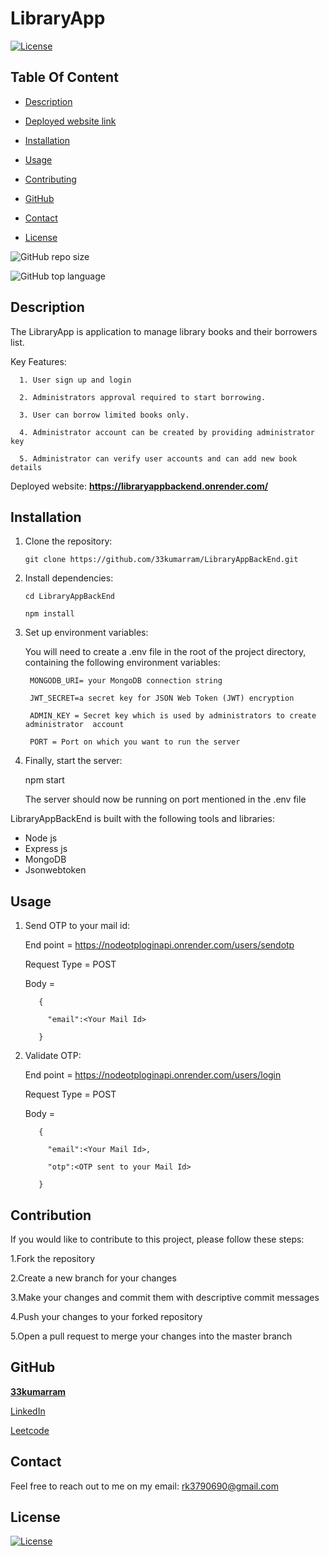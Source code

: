 # LibraryApp

  [![License](https://img.shields.io/static/v1?label=License&message=MIT&color=blue&?style=plastic&logo=appveyor)](https://opensource.org/license/MIT)



## Table Of Content

- [Description](#description)
- [Deployed website link](#deployedWebsite)
- [Installation](#installation)
- [Usage](#usage)
- [Contributing](#contribution)

- [GitHub](#github)
- [Contact](#contact)
- [License](#license)




![GitHub repo size](https://img.shields.io/github/repo-size/33kumarram/NodeOtpLoginApi?style=plastic)

  ![GitHub top language](https://img.shields.io/github/languages/top/33kumarram/NodeOtpLoginApi?style=plastic)



## Description

  The LibraryApp is application to manage library books and their borrowers list.
  
  
  
  Key Features:
  
      1. User sign up and login
      
      2. Administrators approval required to start borrowing.
      
      3. User can borrow limited books only.

      4. Administrator account can be created by providing administrator key

      5. Administrator can verify user accounts and can add new book details







<p>Deployed website: <strong><a href="https://libraryappbackend.onrender.com/">https://libraryappbackend.onrender.com/</a></strong>








## Installation

1. Clone the repository:

       git clone https://github.com/33kumarram/LibraryAppBackEnd.git


2. Install dependencies:

       cd LibraryAppBackEnd

       npm install


3. Set up environment variables:
  
      You will need to create a .env file in the root of the project directory, containing the following environment variables:

        MONGODB_URI= your MongoDB connection string

        JWT_SECRET=a secret key for JSON Web Token (JWT) encryption

        ADMIN_KEY = Secret key which is used by administrators to create administrator  account 

        PORT = Port on which you want to run the server

4. Finally, start the server:

     npm start

     The server should now be running on port mentioned in the .env file





LibraryAppBackEnd is built with the following tools and libraries: <ul><li>Node js </li><li>Express js </li><li>MongoDB </li><li>Jsonwebtoken</li></ul>





## Usage
 
1. Send OTP to your mail id: 


   End point = https://nodeotploginapi.onrender.com/users/sendotp

   Request Type = POST

   Body = 
   
          {
   
            "email":<Your Mail Id>
  
          }

2. Validate OTP:

   End point = https://nodeotploginapi.onrender.com/users/login

   Request Type = POST

   Body = 
   
          {
   
            "email":<Your Mail Id>,
  
            "otp":<OTP sent to your Mail Id>
  
          }









## Contribution
 
If you would like to contribute to this project, please follow these steps:

1.Fork the repository

2.Create a new branch for your changes

3.Make your changes and commit them with descriptive commit messages

4.Push your changes to your forked repository

5.Open a pull request to merge your changes into the master branch








## GitHub

<a href="https://github.com/33kumarram"><strong>33kumarram</a></strong>



<a href="https://www.linkedin.com/in/ramesh-kumar-33613a174/">LinkedIn</a></strong></p>


<a href="https://leetcode.com/kumarram/">Leetcode</a></strong></p>





## Contact

Feel free to reach out to me on my email:
rk3790690@gmail.com





## License

[![License](https://img.shields.io/static/v1?label=Licence&message=MIT&color=blue)](https://opensource.org/license/MIT)


